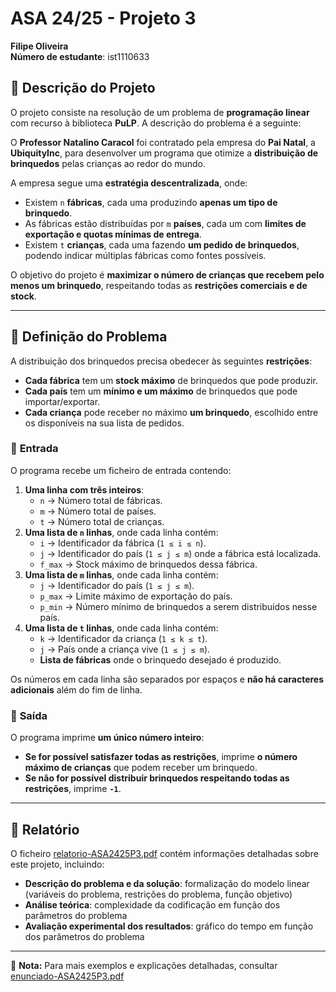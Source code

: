 # ASA 24/25 - Projeto 3
**Filipe Oliveira**  
**Número de estudante**: ist1110633

## 📌 Descrição do Projeto  

O projeto consiste na resolução de um problema de **programação linear** com recurso à biblioteca **PuLP**. A descrição do problema é a seguinte:  

O **Professor Natalino Caracol** foi contratado pela empresa do **Pai Natal**, a **UbiquityInc**, para desenvolver um programa que otimize a **distribuição de brinquedos** pelas crianças ao redor do mundo.  

A empresa segue uma **estratégia descentralizada**, onde:  
- Existem `n` **fábricas**, cada uma produzindo **apenas um tipo de brinquedo**.  
- As fábricas estão distribuídas por `m` **países**, cada um com **limites de exportação e quotas mínimas de entrega**.  
- Existem `t` **crianças**, cada uma fazendo **um pedido de brinquedos**, podendo indicar múltiplas fábricas como fontes possíveis.  

O objetivo do projeto é **maximizar o número de crianças que recebem pelo menos um brinquedo**, respeitando todas as **restrições comerciais e de stock**.  

---

## 🎯 Definição do Problema  

A distribuição dos brinquedos precisa obedecer às seguintes **restrições**:  
- **Cada fábrica** tem um **stock máximo** de brinquedos que pode produzir.  
- **Cada país** tem um **mínimo e um máximo** de brinquedos que pode importar/exportar.  
- **Cada criança** pode receber no máximo **um brinquedo**, escolhido entre os disponíveis na sua lista de pedidos.  

### 📌 **Entrada**  
O programa recebe um ficheiro de entrada contendo:  
1. **Uma linha com três inteiros**:  
   - `n` → Número total de fábricas.  
   - `m` → Número total de países.  
   - `t` → Número total de crianças.  
2. **Uma lista de `n` linhas**, onde cada linha contém:  
   - `i` → Identificador da fábrica (`1 ≤ i ≤ n`).  
   - `j` → Identificador do país (`1 ≤ j ≤ m`) onde a fábrica está localizada.  
   - `f_max` → Stock máximo de brinquedos dessa fábrica.  
3. **Uma lista de `m` linhas**, onde cada linha contém:  
   - `j` → Identificador do país (`1 ≤ j ≤ m`).  
   - `p_max` → Limite máximo de exportação do país.  
   - `p_min` → Número mínimo de brinquedos a serem distribuídos nesse país.  
4. **Uma lista de `t` linhas**, onde cada linha contém:  
   - `k` → Identificador da criança (`1 ≤ k ≤ t`).  
   - `j` → País onde a criança vive (`1 ≤ j ≤ m`).  
   - **Lista de fábricas** onde o brinquedo desejado é produzido.  

Os números em cada linha são separados por espaços e **não há caracteres adicionais** além do fim de linha.  

### 📌 **Saída**  
O programa imprime **um único número inteiro**:  
- **Se for possível satisfazer todas as restrições**, imprime **o número máximo de crianças** que podem receber um brinquedo.  
- **Se não for possível distribuir brinquedos respeitando todas as restrições**, imprime **`-1`**.  

---

## 📄 Relatório  

O ficheiro [relatorio-ASA2425P3.pdf](./relatorio-ASA2425P3.pdf) contém informações detalhadas sobre este projeto, incluindo:  
- **Descrição do problema e da solução**: formalização do modelo linear (variáveis do problema, restrições do problema, função objetivo)  
- **Análise teórica**: complexidade da codificação em função dos parâmetros do problema 
- **Avaliação experimental dos resultados**: gráfico do tempo em função dos parâmetros do problema  

---

📄 **Nota:** Para mais exemplos e explicações detalhadas, consultar [enunciado-ASA2425P3.pdf](./enunciado-ASA2425P3.pdf)
